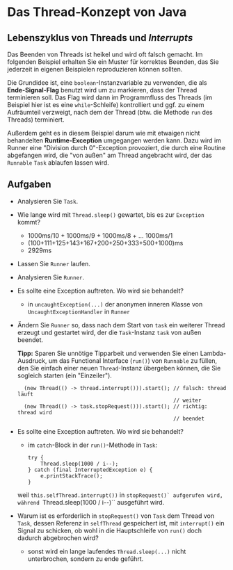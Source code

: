 # Das Thread-Konzept von Java #

## Lebenszyklus von Threads und _Interrupts_ ##

Das Beenden von Threads ist heikel und wird oft falsch gemacht. Im folgenden Beispiel erhalten Sie ein Muster für korrektes Beenden, das Sie jederzeit in eigenen Beispielen reproduzieren können sollten.

Die Grundidee ist, eine ``boolean``-Instanzvariable zu verwenden, die als **Ende-Signal-Flag** benutzt wird um zu markieren, dass der Thread terminieren soll. Das Flag wird dann im Programmfluss des Threads (im Beispiel hier ist es eine ``while``-Schleife) kontrolliert und ggf. zu einem Aufräumteil verzweigt, nach dem der Thread (btw. die Methode ``run`` des Threads) terminiert. 

Außerdem geht es in diesem Beispiel darum wie mit etwaigen nicht behandelten **Runtime-Exception** umgegangen werden kann. Dazu wird im Runner eine "Division durch 0"-Exception provoziert, die durch eine Routine abgefangen wird, die "von außen" am Thread angebracht wird, der das ``Runnable`` ``Task`` ablaufen lassen wird.

## Aufgaben ##

* Analysieren Sie ``Task``. 
* Wie lange wird mit ``Thread.sleep()`` gewartet, bis es zur ``Exception`` kommt?

  - 1000ms/10 + 1000ms/9 + 1000ms/8 + ... 1000ms/1 
  - (100+111+125+143+167+200+250+333+500+1000)ms 
  - 2929ms 

* Lassen Sie ``Runner`` laufen.
* Analysieren Sie ``Runner``.
* Es sollte eine Exception auftreten. Wo wird sie behandelt?

  - in ``uncaughtException(...)`` der anonymen inneren Klasse von ``UncaughtExceptionHandler`` in ``Runner``

* Ändern Sie ``Runner`` so, dass nach dem Start von ``task`` ein weiterer Thread erzeugt und gestartet wird, der die ``Task``-Instanz ``task`` von außen beendet. 

  **Tipp:** Sparen Sie unnötige Tipparbeit und verwenden Sie einen Lambda-Ausdruck, um das Functional Interface (``run()``) von ``Runnable`` zu füllen, den Sie einfach einer neuen ``Thread``-Instanz übergeben können, die Sie sogleich starten (ein "Einzeiler").
  
		(new Thread(() -> thread.interrupt())).start(); // falsch: thread läuft
														// weiter
		(new Thread(() -> task.stopRequest())).start(); // richtig: thread wird
														// beendet
   

* Es sollte eine Exception auftreten. Wo wird sie behandelt?

  - im ``catch``-Block in der ``run()``-Methode in ``Task``:
  
		try {
			Thread.sleep(1000 / i--);
		} catch (final InterruptedException e) {
			e.printStackTrace();
		} 
		
   weil ``this.selfThread.interrupt())`` in ``stopRequest()` aufgerufen wird, während ``Thread.sleep(1000 / i--)`` ausgeführt wird. 
    
* Warum ist es erforderlich in ``stopRequest()`` von ``Task`` dem Thread von ``Task``, dessen Referenz in ``selfThread`` gespeichert ist, mit ``interrupt()`` ein Signal zu schicken, ob wohl in die Hauptschleife von ``run()`` doch dadurch abgebrochen wird?

  - sonst wird ein lange laufendes ``Thread.sleep(...)`` nicht unterbrochen, sondern zu ende geführt.   
